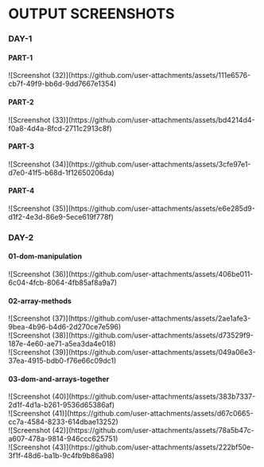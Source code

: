 <h1>OUTPUT SCREENSHOTS</h1>
<h3>DAY-1</h3>
<h4>PART-1</h4>
![Screenshot (32)](https://github.com/user-attachments/assets/111e6576-cb7f-49f9-bb6d-9dd7667e1354)
<h4>PART-2</h4>
![Screenshot (33)](https://github.com/user-attachments/assets/bd4214d4-f0a8-4d4a-8fcd-2711c2913c8f)
<h4>PART-3</h4>
![Screenshot (34)](https://github.com/user-attachments/assets/3cfe97e1-d7e0-41f5-b68d-1f12650206da)
<h4>PART-4</h4>
![Screenshot (35)](https://github.com/user-attachments/assets/e6e285d9-d1f2-4e3d-86e9-5ece619f778f)

<h3>DAY-2</h3>
<h4>01-dom-manipulation</h4>
![Screenshot (36)](https://github.com/user-attachments/assets/406be011-6c04-4fcb-8064-4fb85af8a9a7)

<h4>02-array-methods</h4>
![Screenshot (37)](https://github.com/user-attachments/assets/2ae1afe3-9bea-4b96-b4d6-2d270ce7e596)<br>
![Screenshot (38)](https://github.com/user-attachments/assets/d73529f9-187e-4e60-ae71-a5ea3da4e018)<br>
![Screenshot (39)](https://github.com/user-attachments/assets/049a06e3-37ea-4915-bdb0-f76e66c09dc1)<br>


<h4>03-dom-and-arrays-together</h4>
![Screenshot (40)](https://github.com/user-attachments/assets/383b7337-2d1f-4d1a-b261-9536d65386af)<br>
![Screenshot (41)](https://github.com/user-attachments/assets/d67c0665-cc7a-4584-8233-614dbae13252)<br>
![Screenshot (42)](https://github.com/user-attachments/assets/78a5b47c-a607-478a-9814-946ccc625751)<br>
![Screenshot (43)](https://github.com/user-attachments/assets/222bf50e-3f1f-48d6-ba1b-9c4fb9b86a98)<br>